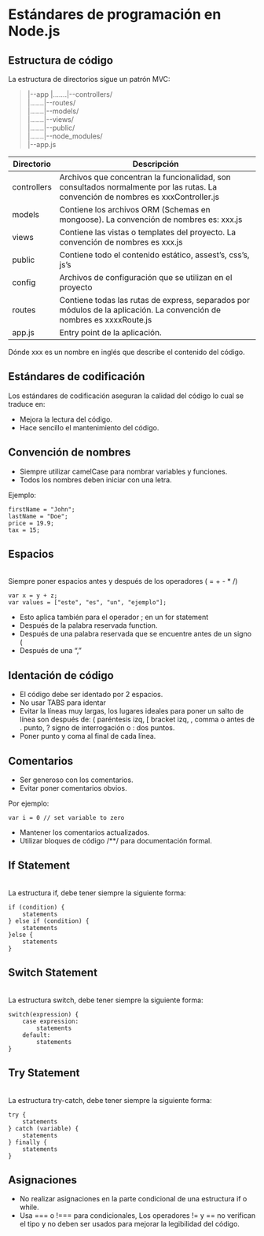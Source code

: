 # Estándares de programación en Node.js
Estructura de código
--------------------
La estructura de directorios sigue un patrón MVC:

> |--app
> |.......|--controllers/<br>
> |.......|--routes/<br>
> |.......|--models/<br>
> |.......|--views/<br>
> |.......|--public/<br>
> |.......|--node_modules/<br>
> |--app.js


|  Directorio  |  Descripción  |
|---|---|
|controllers|Archivos que concentran la funcionalidad, son consultados normalmente por las rutas. La convención de nombres es xxxController.js|
|models|Contiene los archivos ORM (Schemas en mongoose). La convención de nombres es: xxx.js|
|views|Contiene las vistas o templates del proyecto. La convención de nombres es xxx.js|
|public|Contiene todo el contenido estático, assest’s, css’s, js’s|
|config| Archivos de configuración que se utilizan en el proyecto|
|routes|Contiene todas las rutas de express, separados por módulos de la aplicación. La convención de nombres  es xxxxRoute.js|
|app.js|Entry point de la aplicación.|
Dónde xxx es un nombre en inglés que describe el contenido del código. 


## Estándares de codificación

Los estándares de codificación aseguran la calidad del código lo cual se traduce en:

 - Mejora la lectura del código.
 - Hace sencillo el mantenimiento del código.

## Convención de nombres

- Siempre utilizar camelCase para nombrar variables y funciones.
- Todos los nombres deben iniciar con una letra.

Ejemplo:

    firstName = "John";
    lastName = "Doe";
    price = 19.9;
    tax = 15;

## Espacios
<br>Siempre poner espacios antes y después de los operadores ( = + - * /)

    var x = y + z;
    var values = ["este", "es", "un", "ejemplo"];

- Esto aplica también para el operador ; en un for statement
- Después de la palabra reservada function.
- Después de una palabra reservada que se encuentre antes de un signo (
- Después de una “,” 

## Identación de código
- El código debe ser identado por 2 espacios.
- No usar TABS para identar
- Evitar la líneas muy largas, los lugares ideales para poner un salto de línea son después de: ( paréntesis izq, [ bracket izq, , comma o antes de . punto, ? signo de interrogación o : dos puntos.
- Poner punto y coma al final de cada línea.

## Comentarios

 - Ser generoso con los comentarios. 
 - Evitar poner comentarios obvios.

Por ejemplo:

    var i = 0 // set variable to zero

- Mantener los comentarios actualizados.
- Utilizar bloques de código /**/ para documentación formal.

## If Statement
<br>La estructura if, debe tener siempre la siguiente forma:

    if (condition) {
	    statements
	} else if (condition) {
		statements
	}else {
		statements
	}
	
## Switch Statement
<br>La estructura switch, debe tener siempre la siguiente forma:

    switch(expression) {
	    case expression:
		    statements
		default:
			statements
	}

## Try Statement
<br>La estructura try-catch, debe tener siempre la siguiente forma:

    try {
	    statements
	} catch (variable) {
		statements
	} finally {
		statements
	}

## Asignaciones

 - No realizar asignaciones en la parte condicional de una estructura if
   o while. 
 - Usa === o !=== para condicionales, Los operadores != y == no
   verifican el tipo y no deben ser usados para mejorar la legibilidad
   del código.
